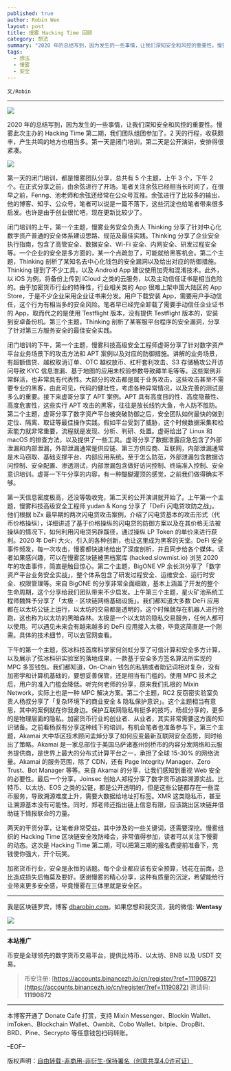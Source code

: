 ```yaml
---
published: true
author: Robin Wen
layout: post
title: 慢雾 Hacking Time 回顾
category: 想法
summary: "2020 年的总结写到，因为发生的一些事情，让我们深知安全和风控的重要性。慢雾此次主办的 Hacking Time 第二期，我们团队组团参加了。2 天的行程，收获颇丰，产生共鸣的地方也相当多。第一天是闭门培训，第二天是公开演讲，安排得很紧凑。加密货币行业，安全是永恒的话题。每个企业都应该有安全预算，钱花在前面，总比造成损失后悔莫及要好。感谢慢雾的精心分享，这种有质量的沉淀，希望能给行业带来更多安全感，毕竟慢雾在三体里就是安全区。"
tags:
  - 想法
  - 慢雾
  - 安全
---
```


`文/Robin`

***

![](https://cdn.dbarobin.com/vjgvlep.png)

2020 年的总结写到，因为发生的一些事情，让我们深知安全和风控的重要性。慢雾此次主办的 Hacking Time 第二期，我们团队组团参加了。2 天的行程，收获颇丰，产生共鸣的地方也相当多。第一天是闭门培训，第二天是公开演讲，安排得很紧凑。

![](https://cdn.dbarobin.com/v098nis.png)

第一天的闭门培训，都是慢雾团队分享，总共有 5 个主题，上午 3 个，下午 2 个。在正式分享之前，由余弦进行了开场。笔者关注余弦已经相当长时间了，在很早之前，Fenng、池老师和余弦还经常在公众号互推。余弦进行了比较多的输出，他的博客、知乎、公众号，笔者可以说是一篇不落下，这些沉淀也给笔者带来很多启发。也许是由于创业很忙吧，现在更新比较少了。

闭门培训的上午，第一个主题，慢雾业务安全负责人 Thinking 分享了针对中心化数字资产普通的安全体系建设思路、规范及最佳实践。Thinking 分享了企业安全执行指南，包含了高管安全、数据安全、Wi-Fi 安全、内网安全、研发过程安全等。一个企业的安全是多方面的，某一个点疏忽了，可能就给黑客机会。第二个主题，Thinking 剖析了某知名去中心化钱包的安全漏洞以及给出对应的防御措施。Thinking 提到了不少工具，以及 Android App 建议使用加壳和混淆技术。此外，以 iOS 为例，将备份上传到 iCloud 之类的云服务，以及主动信任证书是相当危险的。由于加密货币行业的特殊性，行业相关类的 App 很难上架中国大陆区的 App Store，于是不少企业采用企业证书来分发。用户下载安装 App，需要用户手动信任，这个行为有相当多的安全风险。笔者早已经完全卸载了需要手动信任企业证书的 App，取而代之的是使用 Testflight 版本，没有提供 Testflight 版本的，安装到安卓备份机。第三个主题，Thinking 剖析了某客服平台程序的安全漏洞，分享了针对第三方服务安全的最佳安全实践。

闭门培训的下午，第一个主题，慢雾科技高级安全工程师虚哥分享了针对数字资产平台业务场景下的攻击方法和 APT 案例以及对应的防御措施。讲解的业务场景，有超额借贷、越权取消订单、OTC 越权放币、杠杆套利攻击、S3 存储桶攻公开访问导致 KYC 信息泄漏、基于地图的应用未校验参数导致薅羊毛等等。这些案例非常鲜活，也非常具有代表性。大部分的攻击都是属于业务攻击，这些攻击甚至不需要专业的黑客，由此可见，代码的健壮性，考虑各种异常情况，以及完善的测试是多么的重要。接下来虚哥分享了 APT 案例。APT 具有高度目的性、高度隐蔽性、高度危害性，这些实行 APT 攻击的黑客，往往是放长线钓大鱼，令人防不胜防。第二个主题，虚哥分享了数字资产平台被突破防御之后，安全团队如何最快的做到定位、隔离、取证等最佳操作实践。假如平台受到了威胁，这个时候数据采集和检索能力就非常重要，流程就是发现、分析、判研、处置。虚哥给出了 Linux 和 macOS 的排查方法，以及提供了一些工具。虚哥分享了数据泄露应急包含了外部泄漏和内部泄漏，外部泄漏通常是供应链、第三方供应商、互联网，内部泄漏通常是木马窃取、基础支撑平台、内部应用系统。至于怎么防范，外部泄漏包含数据访问控制、安全配置、渗透测试，内部泄漏包含做好访问控制、终端准入控制、安全意识培训。虚哥一下午分享的内容，有一种醍醐灌顶的感觉，之前我们做得确实不够。

第一天信息密度极高，还没等吸收完，第二天的公开演讲就开始了。上午第一个主题，慢雾科技高级安全工程师 yudan & Kong 分享了「DeFi 闪电贷攻防之战」。他们根据 bZx 最早期的两次闪电贷攻击案例，介绍了闪电贷基本的攻击形式（代币价格操纵），详细讲述了基于价格操纵的闪电贷的防御方案以及在其价格无法被操纵的情况下，如何利用闪电贷另辟蹊径，通过操纵 LP Token 的单价来进行获利。2020 年 DeFi 大火，引入的各种创新，也让这里成为黑客的天堂。DeFi 安全事件频发，每一次攻击，慢雾都快速地给出了深度剖析，并且同步给各个媒体。读者如果感兴趣，可以在慢雾区块链被黑档案库 (hacked.slowmist.io) 浏览 2020 年的攻击事件，简直是触目惊心。第二个主题，BigONE VP 余长洪分享了「数字资产平台业务安全实战」，整个体系包含了研发过程安全、运维安全、运行时安全、权限管理等。来自 BigONE 的分享非常全面细致，基本上涵盖了开发的整个生命周期，这个分享给我们团队带来不少启发。上午第三个主题，星火矿池系统工程师魏殊予分享了「太极 - 区块链网络基础设施」。我们都知道大多数 DeFi 应用都在以太坊公链上运行，以太坊的交易都是透明的，这个时候就存在机器人进行抢跑，这也称为以太坊的黑暗森林。太极是一个以太坊的隐私交易服务，任何人都可以使用。可以遇见未来会有越来越多的 DeFi 应用接入太极，毕竟这简直是一个刚需。具体的技术细节，可以去官网查看。

下午的第一个主题，弦冰科技首席科学家何剑虹分享了可信计算和安全多方计算，以及展示了弦冰科研实验室的落地成果，一款基于安全多方签名算法所实现的 MPC 多签钱包。我们都知道，On-Chain 钱包的私钥或者助记词相对复杂，没有加密学和计算机基础的，要想妥善保管，还是相当有门槛的。使用 MPC 技术之后，用户的准入门槛会降低。听完何老师的分享，原来我们扎根的 Mixin Network，实际上也是一种 MPC 解决方案。第二个主题，RC2 反窃密实验室负责人杨叔分享了「复杂环境下的商业安全 & 隐私保护意识」。这个主题相当有意思，其中的案例就在你我身边。保护互联网隐私有挺多的技巧，杨叔分享的，更多的是物理层面的隐私。加密货币行业的创业者、从业者，其实非常需要这方面的知识储备。之前看杨叔有分享这种线下的培训，有机会笔者也准备参与下。第三个主题，Akamai 大中华区技术顾问孟焯分享了如何应变最新互联网安全态势，同时给出了策略。Akamai 是一家总部位于美国马萨诸塞州剑桥市的内容分发网络和云服务提供商，是世界上最大的分布式计算平台之一，承担了全球 15-30% 的网络流量。Akamai 的服务范围，除了 CDN，还有 Page Integrity Manager、Zero Trust、Bot Manager 等等。来自 Akamai 的分享，让我们感知到重视 Web 安全的必要性。最后一个分享，Joinsec 创始人郑程分享了数字货币追踪溯源实战。比特币、以太坊、EOS 之类的公链，都是公开透明的，但是这些公链都存在一些混币服务，导致溯源难度上升，需要大数据给地址打标签。XMR 这类隐私币，甚至让溯源基本没有可能性。同时，郑老师还指出链上信息有限，应该跳出区块链并借助链下情报联合的力量。

两天的干货分享，让笔者非常受益，其中涉及的一些关键词，还需要深挖。慢雾组织的 Hacking Time 区块链安全攻防峰会，非常值得参加，读者可以关注下慢雾的动态。这次是 Hacking Time 第二期，可以把第三期的报名费提前准备下，充钱使你强大，开个玩笑。

加密货币行业，安全是永恒的话题。每个企业都应该有安全预算，钱花在前面，总比造成损失后悔莫及要好。感谢慢雾的精心分享，这种有质量的沉淀，希望能给行业带来更多安全感，毕竟慢雾在三体里就是安全区。

***

我是区块链罗宾，博客 [dbarobin.com](https://dbarobin.com/)。如果您想和我交流，我的微信: **Wentasy**

![](https://cdn.dbarobin.com/v4yywe2.png)

***

**本站推广**

币安是全球领先的数字货币交易平台，提供比特币、以太坊、BNB 以及 USDT 交易。

> 币安注册: [https://accounts.binancezh.io/cn/register/?ref=11190872](https://accounts.binancezh.io/cn/register/?ref=11190872)
> 邀请码: **11190872**

***

本博客开通了 Donate Cafe 打赏，支持 Mixin Messenger、Blockin Wallet、imToken、Blockchain Wallet、Ownbit、Cobo Wallet、bitpie、DropBit、BRD、Pine、Secrypto 等任意钱包扫码转账。

<center>
    <div class="--donate-button"
         data-button-id="f8b9df0d-af9a-460d-8258-d3f435445075"
    ></div>
</center>

–EOF–

版权声明：[自由转载-非商用-非衍生-保持署名（创意共享4.0许可证）](http://creativecommons.org/licenses/by-nc-nd/4.0/deed.zh)